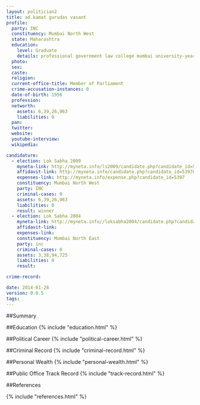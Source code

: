 ```yaml
---
layout: politician2
title: ad.kamat gurudas vasant
profile: 
  party: INC
  constituency: Mumbai North West
  state: Maharashtra
  education: 
    level: Graduate
    details: professional government law college mumbai university-year 1979
  photo: 
  sex: 
  caste: 
  religion: 
  current-office-title: Member of Parliament
  crime-accusation-instances: 0
  date-of-birth: 1956
  profession: 
  networth: 
    assets: 6,39,26,963
    liabilities: 0
  pan: 
  twitter: 
  website: 
  youtube-interview: 
  wikipedia: 

candidature: 
  - election: Lok Sabha 2009
    myneta-link: http://myneta.info/ls2009/candidate.php?candidate_id=5397
    affidavit-link: http://myneta.info/candidate.php?candidate_id=5397&scan=original
    expenses-link: http://myneta.info/expense.php?candidate_id=5397
    constituency: Mumbai North West 
    party: INC
    criminal-cases: 0
    assets: 6,39,26,963
    liabilities: 0
    result: winner 
  - election: Lok Sabha 2004
    myneta-link: http://myneta.info//loksabha2004/candidate.php?candidate_id=2492
    affidavit-link: 
    expenses-link: 
    constituency: Mumbai North East 
    party: inc
    criminal-cases: 0
    assets: 3,38,94,725
    liabilities: 0
    result:  

crime-record: 

date: 2014-01-28
version: 0.0.5
tags: 
---
```

##Summary


##Education
{% include "education.html" %}


##Political Career
{% include "political-career.html" %}


##Criminal Record
{% include "criminal-record.html" %}


##Personal Wealth
{% include "personal-wealth.html" %}


##Public Office Track Record
{% include "track-record.html" %}


##References


{% include "references.html" %}